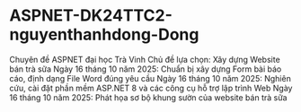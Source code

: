 # ASPNET-DK24TTC2-nguyenthanhdong-Dong
Chuyên đề ASPNET đại học Trà Vinh
Chủ đề lựa chọn: Xây dựng Website bán trà sữa
Ngày 16 tháng 10 năm 2025: Chuẩn bị xây dựng Form bài báo cáo, định dạng File Word đúng yêu cầu
Ngày 16 tháng 10 năm 2025: Nghiên cứu, cài đặt phần mềm ASP.NET 8 và các công cụ hỗ trợ lập trình Web
Ngày 16 tháng 10 năm 2025: Phát họa sơ bộ khung sườn của website bán trà sữa
